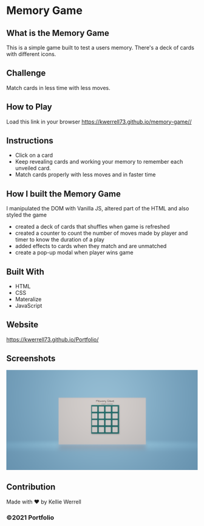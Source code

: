 # Memory Game 

## What is the Memory Game
This is a simple game built to test a users memory. There's a deck of cards with different icons. 

## Challenge
Match cards in less time with less moves.

## How to Play
Load this link in your browser https://kwerrell73.github.io/memory-game//

## Instructions
* Click on a card
* Keep revealing cards and working your memory to remember each unveiled card.
* Match cards properly with less moves and in faster time


## How I built the Memory Game
I manipulated the DOM with Vanilla JS, altered part of the HTML and also styled the game
* created a deck of cards that shuffles when game is refreshed
* created a counter to count the number of moves made by player and timer to know the duration of a play
* added effects to cards when they match and are unmatched
* create a pop-up modal when player wins game


## Built With
* HTML
* CSS
* Materalize
* JavaScript


## Website
https://kwerrell73.github.io/Portfolio/

## Screenshots
![](./assets/images/screenshots/memory.png)

## Contribution
Made with ❤️ by Kellie Werrell

### ©️2021 Portfolio 
